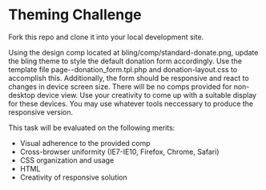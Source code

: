 Theming Challenge
================
Fork this repo and clone it into your local development site.

Using the design comp located at bling/comp/standard-donate.png, update the bling theme to style the default donation form accordingly. Use the template file page--donation_form.tpl.php and donation-layout.css to accomplish this. Additionally, the form should be responsive and react to changes in device screen size. There will be no comps provided for non-desktop device view. Use your creativity to come up with a suitable display for these devices. You may use whatever tools neccessary to produce the responsive version.

This task will be evaluated on the following merits:

* Visual adherence to the provided comp
* Cross-browser uniformity (IE7-IE10, Firefox, Chrome, Safari)
* CSS organization and usage
* HTML
* Creativity of responsive solution

